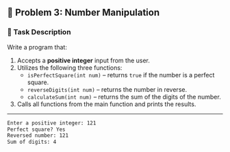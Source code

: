 ## 🔢 Problem 3: Number Manipulation

### 🧾 Task Description

Write a program that:
1. Accepts a **positive integer** input from the user.
2. Utilizes the following three functions:
   - `isPerfectSquare(int num)` – returns `true` if the number is a perfect square.
   - `reverseDigits(int num)` – returns the number in reverse.
   - `calculateSum(int num)` – returns the sum of the digits of the number.
3. Calls all functions from the main function and prints the results.

---
```txt
Enter a positive integer: 121
Perfect square? Yes
Reversed number: 121
Sum of digits: 4
